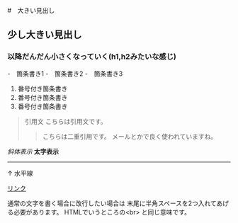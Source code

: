 #　大きい見出し
## 少し大きい見出し
### 以降だんだん小さくなっていく(h1,h2みたいな感じ)

-　箇条書き1
-　箇条書き2
-　箇条書き3

1. 番号付き箇条書き
1. 番号付き箇条書き
1. 番号付き箇条書き

> 引用文
> こちらは引用文です。
>> こちらは二重引用です。
>> メールとかで良く使われていますね。

*斜体表示*
**太字表示**

---
↑ 水平線

[リンク](https://www.morijyobi.ac.jp)

通常の文字を書く場合に改行したい場合は
末尾に半角スペースを2つ入れてあげる必要があります。
HTMLでいうところの\<br> と同じ意味です。


